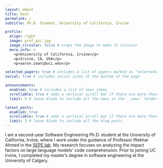 ```yaml
---
layout: about
title: bout
permalink: /
subtitle: Ph.D. Student, University of California, Irvine

profile:
  align: right
  image: prof_pic.jpg
  image_circular: false # crops the image to make it circular
  more_info: >
    <p>University of California, Irvine</p>
    <p>Irvine, CA, USA</p>
    <p>aaron.imani@uci.edu</p>

selected_papers: true # includes a list of papers marked as "selected={true}"
social: true # includes social icons at the bottom of the page

announcements:
  enabled: true # includes a list of news items
  scrollable: true # adds a vertical scroll bar if there are more than 3 news items
  limit: 5 # leave blank to include all the news in the `_news` folder

latest_posts:
  enabled: true
  scrollable: true # adds a vertical scroll bar if there are more than 3 new posts items
  limit: 3 # leave blank to include all the blog posts
---
```


I am a second-year Software Engineering Ph.D. student at the University of California, Irvine, where I work under the guidance of Professor Iftekhar Ahmed in the [SEPE lab](https://moshirpour.com). My research focuses on analyzing the impact factors on large language models' code comprehension. Prior to joining UC Irvine, I completed my master’s degree in software engineering at the University of Calgary.